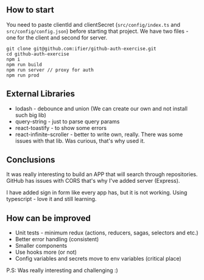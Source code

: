 ## How to start
You need to paste clientId and clientSecret (`src/config/index.ts` and `src/config/config.json`) before starting that project. We have two files - one for the client and second for server.
```$xslt
git clone git@github.com:ifier/github-auth-exercise.git
cd github-auth-exercise
npm i
npm run build
npm run server // proxy for auth
npm run prod
```

## External Libraries
- lodash - debounce and union (We can create our own and not install such big lib)
- query-string - just to parse query params
- react-toastify - to show some errors
- react-infinite-scroller - better to write own, really. There was some issues with that lib. Was curious, that's why used it.

## Conclusions
It was really interesting to build an APP that will search through repositories.
GitHub has issues with CORS that's why I've added server (Express).

I have added sign in form like every app has, but it is not working.
Using typescript - love it and still learning.

## How can be improved
- Unit tests - minimum redux (actions, reducers, sagas, selectors and etc.)
- Better error handling (consistent)
- Smaller components
- Use hooks more (or not)
- Config variables and secrets move to env variables (critical place)

P.S: Was really interesting and challenging :)
